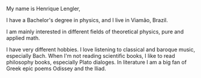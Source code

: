 My name is Henrique Lengler,

I have a Bachelor's degree in physics, and I live in Viamão, Brazil.

I am mainly  interested in different fields of theoretical physics, pure and 
applied math.

I have very different hobbies. I love listening to classical and baroque music, 
especially Bach. When I'm not reading scientific books, I like to read
philosophy books, especially Plato dialoges. In literature
I am a big fan of Greek epic poems Odissey and the Iliad.
